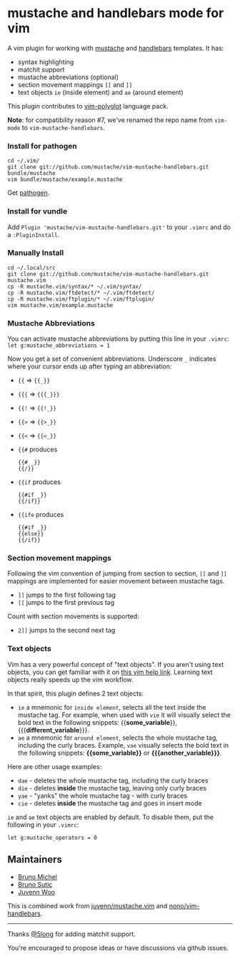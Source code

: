 mustache and handlebars mode for vim
====================================

A vim plugin for working with [mustache][mustache] and
[handlebars][handlebars] templates. It has:

 - syntax highlighting
 - matchit support
 - mustache abbreviations (optional)
 - section movement mappings `[[` and `]]`
 - text objects `ie` (inside element) and `ae` (around element)

This plugin contributes to [vim-polyglot](https://github.com/sheerun/vim-polyglot) language pack.

**Note**: for compatibility reason #7, we've renamed the repo name from
`vim-mode` to `vim-mustache-handlebars`.

### Install for pathogen

    cd ~/.vim/
    git clone git://github.com/mustache/vim-mustache-handlebars.git bundle/mustache
    vim bundle/mustache/example.mustache

Get [pathogen][pathogen].

### Install for vundle

Add `Plugin 'mustache/vim-mustache-handlebars.git'` to your `.vimrc` and do a
`:PluginInstall`.

### Manually Install

    cd ~/.local/src
    git clone git://github.com/mustache/vim-mustache-handlebars.git mustache.vim
    cp -R mustache.vim/syntax/* ~/.vim/syntax/
    cp -R mustache.vim/ftdetect/* ~/.vim/ftdetect/
    cp -R mustache.vim/ftplugin/* ~/.vim/ftplugin/
    vim mustache.vim/example.mustache

### Mustache Abbreviations

You can activate mustache abbreviations by putting this line in your `.vimrc`:
`let g:mustache_abbreviations = 1`

Now you get a set of convenient abbreviations. Underscore `_` indicates where
your cursor ends up after typing an abbreviation:
 - `{{` => `{{_}}`
 - `{{{` => `{{{_}}}`
 - `{{!` => `{{!_}}`
 - `{{>` => `{{>_}}`
 - `{{<` => `{{<_}}`
 - `{{#` produces

   ```
   {{# _}}
   {{/}}
   ```
 - `{{if` produces

   ```
   {{#if _}}
   {{/if}}
   ```
 - `{{ife` produces

   ```
   {{#if _}}
   {{else}}
   {{/if}}
   ```

### Section movement mappings

Following the vim convention of jumping from section to section, `[[` and `]]`
mappings are implemented for easier movement between mustache tags.

 - `]]` jumps to the first following tag
 - `[[` jumps to the first previous tag

Count with section movements is supported:

 - `2]]` jumps to the second next tag

### Text objects

Vim has a very powerful concept of "text objects". If you aren't using text objects,
you can get familiar with it on [this vim help
link](http://vimdoc.sourceforge.net/htmldoc/motion.html#text-objects). Learning
text objects really speeds up the vim workflow.

In that spirit, this plugin defines 2 text objects:
 - `ie` a mnemonic for `inside element`, selects all the text inside the
   mustache tag.
   For example, when used with `vie` it will visually select the
   bold text in the following snippets: {{**some_variable**}},
   {{{**different_variable**}}}.
 - `ae` a mnemonic for `around element`, selects the whole mustache tag,
   including the curly braces.
   Example, `vae` visually selects the bold text in the following
   snippets: **{{some_variable}}** or **{{{another_variable}}}**.

Here are other usage examples:
 - `dae` - deletes the whole mustache tag, including the curly braces
 - `die` - deletes **inside** the mustache tag, leaving only curly braces
 - `yae` - "yanks" the whole mustache tag - with curly braces
 - `cie` - deletes **inside** the mustache tag and goes in insert mode

`ie` and `ae` text objects are enabled by default. To disable them, put the
following in your `.vimrc`:

    let g:mustache_operators = 0

## Maintainers

* [Bruno Michel](http://github.com/nono)
* [Bruno Sutic](http://github.com/bruno-)
* [Juvenn Woo](http://github.com/juvenn)

This is combined work from
[juvenn/mustache.vim](http://github.com/juvenn/mustache.vim) and
[nono/vim-handlebars](http://github.com/nono/vim-handlebars).

----

Thanks [@5long](http://github.com/5long) for adding matchit support.

You're encouraged to propose ideas or have discussions via github
issues.

[mustache]: http://mustache.github.io
[handlebars]: http://handlebarsjs.com
[pathogen]: https://github.com/tpope/vim-pathogen
